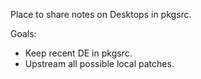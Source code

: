 Place to share notes on Desktops in pkgsrc.

Goals:

* Keep recent DE in pkgsrc.
* Upstream all possible local patches.
